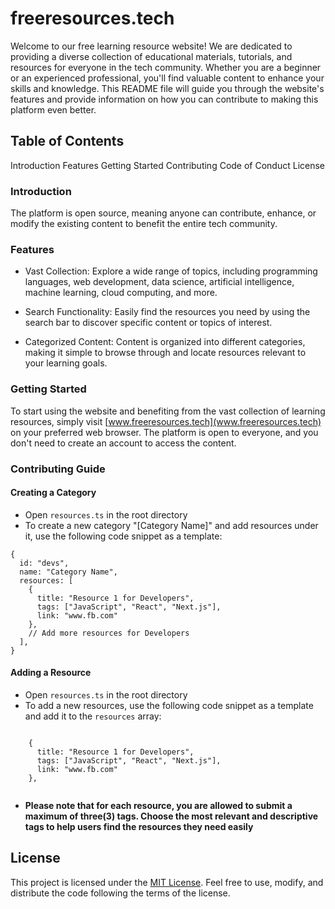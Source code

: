 # freeresources.tech

Welcome to our free learning resource website! We are dedicated to providing a diverse collection of educational materials, tutorials, and resources for everyone in the tech community. Whether you are a beginner or an experienced professional, you'll find valuable content to enhance your skills and knowledge. This README file will guide you through the website's features and provide information on how you can contribute to making this platform even better.

## Table of Contents

Introduction
Features
Getting Started
Contributing
Code of Conduct
License

### Introduction

The platform is open source, meaning anyone can contribute, enhance, or modify the existing content to benefit the entire tech community.

### Features

- Vast Collection: Explore a wide range of topics, including programming languages, web development, data science, artificial intelligence, machine learning, cloud computing, and more.

- Search Functionality: Easily find the resources you need by using the search bar to discover specific content or topics of interest.

- Categorized Content: Content is organized into different categories, making it simple to browse through and locate resources relevant to your learning goals.

### Getting Started

To start using the website and benefiting from the vast collection of learning resources, simply visit [www.freeresources.tech](www.freeresources.tech) on your preferred web browser. The platform is open to everyone, and you don't need to create an account to access the content.

### Contributing Guide

#### Creating a Category

- Open `resources.ts` in the root directory
- To create a new category "[Category Name]" and add resources under it, use the following code snippet as a template:

```
{
  id: "devs",
  name: "Category Name",
  resources: [
    {
      title: "Resource 1 for Developers",
      tags: ["JavaScript", "React", "Next.js"],
      link: "www.fb.com"
    },
    // Add more resources for Developers
  ],
}

```

#### Adding a Resource

- Open `resources.ts` in the root directory
- To add a new resources, use the following code snippet as a template and add it to the `resources` array:

```

    {
      title: "Resource 1 for Developers",
      tags: ["JavaScript", "React", "Next.js"],
      link: "www.fb.com"
    },


```

- **Please note that for each resource, you are allowed to submit a maximum of three(3) tags. Choose the most relevant and descriptive tags to help users find the resources they need easily**

## License

This project is licensed under the [MIT License](https://opensource.org/license/mit/). Feel free to use, modify, and distribute the code following the terms of the license.
